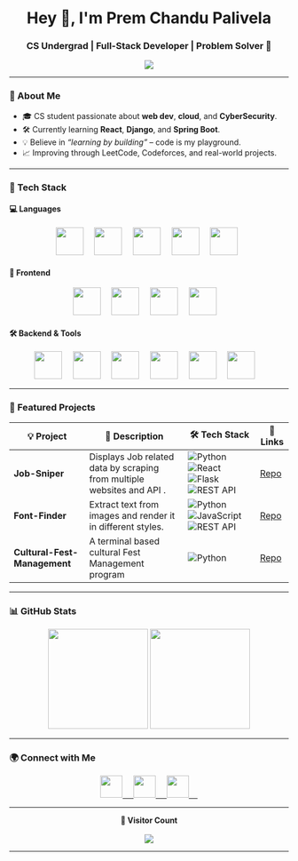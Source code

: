 <h1 align="center">Hey 👋, I'm Prem Chandu Palivela</h1>
<h3 align="center">CS Undergrad | Full-Stack Developer | Problem Solver 🚀</h3>


<p align="center">
  <img src="https://readme-typing-svg.demolab.com?font=Fira+Code&size=20&pause=1200&color=00BFFF&center=true&vCenter=true&width=700&lines=Always+learning+something+new.;Passionate+about+building+with+purpose.;Coding+real-world+solutions+every+day." />
</p>



---

### 🧠 About Me

- 🎓 CS student passionate about **web dev**, **cloud**, and **CyberSecurity**.
- 🛠️ Currently learning **React**, **Django**, and **Spring Boot**.
- 💡 Believe in *“learning by building”* – code is my playground.
- 📈 Improving through LeetCode, Codeforces, and real-world projects.

---

### 🚀 Tech Stack

#### 💻 Languages

<p align="center">
  <img src="https://skillicons.dev/icons?i=python" height="50"/>&nbsp;&nbsp;&nbsp;&nbsp;
  <img src="https://skillicons.dev/icons?i=js" height="50"/>&nbsp;&nbsp;&nbsp;&nbsp;
  <img src="https://skillicons.dev/icons?i=java" height="50"/>&nbsp;&nbsp;&nbsp;&nbsp;
  <img src="https://skillicons.dev/icons?i=c" height="50"/>&nbsp;&nbsp;&nbsp;&nbsp;
  <img src="https://skillicons.dev/icons?i=cpp" height="50"/>&nbsp;&nbsp;
</p>



#### 🎨 Frontend
<p align="center">
  <img src="https://skillicons.dev/icons?i=react" height="50"/>&nbsp;&nbsp;&nbsp;&nbsp;
  <img src="https://skillicons.dev/icons?i=html" height="50"/>&nbsp;&nbsp;&nbsp;&nbsp;
  <img src="https://skillicons.dev/icons?i=css" height="50"/>&nbsp;&nbsp;&nbsp;&nbsp;
  <img src="https://skillicons.dev/icons?i=tailwind" height="50"/>&nbsp;&nbsp;&nbsp;&nbsp;
</p>

#### 🛠️ Backend & Tools
<p align="center">
  <img src="https://skillicons.dev/icons?i=django" height="50"/>&nbsp;&nbsp;&nbsp;&nbsp;
  <img src="https://skillicons.dev/icons?i=flask" height="50"/>&nbsp;&nbsp;&nbsp;&nbsp;
  <img src="https://skillicons.dev/icons?i=fastapi" height="50"/>&nbsp;&nbsp;&nbsp;&nbsp;
  <img src="https://skillicons.dev/icons?i=mongodb" height="50"/>&nbsp;&nbsp;&nbsp;&nbsp;
  <img src="https://skillicons.dev/icons?i=docker" height="50"/>&nbsp;&nbsp;&nbsp;&nbsp;
  <img src="https://skillicons.dev/icons?i=git" height="50"/>&nbsp;&nbsp;&nbsp;&nbsp;
</p>

---


### 📌 Featured Projects

| 💡 Project | 🧠 Description | 🛠️ Tech Stack | 🔗 Links |
|-----------|----------------|------------------------------|-----------|
| **Job-Sniper** | Displays Job related data by scraping from multiple websites and API . | ![Python](https://img.shields.io/badge/-Python-3776AB?logo=python&logoColor=white&style=flat)&nbsp;![React](https://img.shields.io/badge/-React-61DAFB?logo=react&logoColor=white&style=flat)&nbsp;![Flask](https://img.shields.io/badge/-Flask-000000?logo=flask&logoColor=white&style=flat)&nbsp;![REST API](https://img.shields.io/badge/-REST%20API-FF6F00?style=flat) | [Repo](https://github.com/Prem-099/Job-Sniper) |
| **Font-Finder** | Extract text from images and render it in different styles. | ![Python](https://img.shields.io/badge/-Python-3776AB?logo=python&logoColor=white&style=flat)&nbsp;![JavaScript](https://img.shields.io/badge/-JavaScript-FFD700?logo=javascript&logoColor=white&style=flat)&nbsp;![REST API](https://img.shields.io/badge/-REST%20API-FF6F00?style=flat) | [Repo](https://github.com/Prem-099/FontFinder) |
| **Cultural-Fest-Management** | A terminal based cultural Fest Management program | ![Python](https://img.shields.io/badge/-Python-3776AB?logo=python&logoColor=white&style=flat) | [Repo](https://github.com/Prem-099/Cultural-Fest-Management-) |


---

### 📊 GitHub Stats

<p align="center">
  <img height="180em" src="https://github-readme-stats.vercel.app/api?username=Prem-099&show_icons=true&theme=tokyonight&rank_icon=percentile&hide=stars&count_private=true" />
  <img height="180em" src="https://github-readme-stats.vercel.app/api/top-langs/?username=Prem-099&layout=compact&langs_count=8&theme=tokyonight&count_private=true" />
</p>

---


### 🌍 Connect with Me

<p align="center">
  <a href="https://www.linkedin.com/in/prem-chandu-palivela/">
    <img src="https://skillicons.dev/icons?i=linkedin" height="40" />&nbsp;&nbsp;&nbsp;&nbsp;
  </a>
  <a href="https://github.com/Prem-099">
    <img src="https://skillicons.dev/icons?i=github" height="40" />&nbsp;&nbsp;&nbsp;&nbsp;
  </a>
  <a href="mailto:premchandupalivela32@gmail.com">
    <img src="https://skillicons.dev/icons?i=gmail" height="40" />&nbsp;&nbsp;&nbsp;&nbsp;
  </a>
</p>

---

<p align="center">
  <b>👀 Visitor Count</b><br /><br />
  <img src="https://profile-counter.glitch.me/Prem-099/count.svg" />
</p>


---
